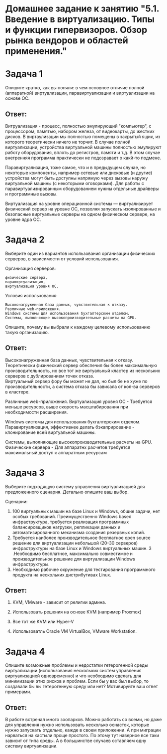   # Домашнее задание к занятию "5.1. Введение в виртуализацию. Типы и функции гипервизоров. Обзор рынка вендоров и областей применения."
  
# Задача 1
Опишите кратко, как вы поняли: в чем основное отличие полной (аппаратной) виртуализации, паравиртуализации и виртуализации на основе ОС.

## Ответ:

Витруализация - процесс, полностью эмулирующий "компьютер", с процессором, памятью, набором железа, от видеокарты, до жестких дисков. В виртаулизации мы полностью помещены в закрытый ящик, из которого теоретически ничего не торчит.
В случае полной виртуализации, устройства виртуальной машины полностью эмулируют работу оборудования, вплоть до регистров, памяти и т.д. В этом случае внетренняя программа практически не подозравает о какй-то подмене.

Паравиртуализация, тоже самое, что и в предыдущем случае, но некоторые компоненты, например сетевые или дисковые (и другие) устройства могут быть доступны напрямую через вызовы наружу виртуальной машины (с некоторыми оговорками). Для работы с паравиртуализированным оборудованием нужны отдельные драйверы и программные вызовы.


Виртуализация на уровне операционной системы — виртуализирует физический сервер на уровне ОС, позволяя запускать изолированные и безопасные виртуальные серверы на одном физическом сервере, на уровне ядра ОС.


# Задача 2
Выберите один из вариантов использования организации физических серверов, в зависимости от условий использования.

Организация серверов:

	физические сервера,
	паравиртуализация,
	виртуализация уровня ОС.
	
Условия использования:

	Высоконагруженная база данных, чувствительная к отказу.
	Различные web-приложения.
	Windows системы для использования бухгалтерским отделом.
	Системы, выполняющие высокопроизводительные расчеты на GPU.

Опишите, почему вы выбрали к каждому целевому использованию такую организацию.

## Ответ:

Высоконагруженная база данных, чувствительная к отказу.
    Теоретически физический сервер обеспечил бы более максимальную производительность, но все тот же виртуальный кластер из нескольких серверов с дублированием точек отказа.  
	Виртуальный сервер фору бы может не дал, но был бе не хуже по производительности, а система отказа бы зависала от кол-ва серверов в кластере.
       
         
Различные web-приложения.
    Виртуализация уровня ОС - Требуется меньше ресурсов, выше скорость масштабирования при необходимости расширения. 
       

Windows системы для использования бухгалтерским отделом.
    Паравиртуализация, эффективнее делать бэкаприрование -  клонирование всей виртуальной машины.
   
        
Системы, выполняющие высокопроизводительные расчеты на GPU.
    Физические сервера - Для аппаратнх расчетов требуется максимальный доступ к аппаратным ресурсам

# Задача 3
Выберите подходящую систему управления виртуализацией для предложенного сценария. Детально опишите ваш выбор.

Сценарии:

1. 100 виртуальных машин на базе Linux и Windows, общие задачи, нет особых требований. Преимущественно Windows based инфраструктура, требуется реализация программных балансировщиков нагрузки, репликации данных и автоматизированного механизма создания резервных копий.
2. Требуется наиболее производительное бесплатное open source решение для виртуализации небольшой (20-30 серверов) инфраструктуры на базе Linux и Windows виртуальных машин.
3 .Необходимо бесплатное, максимально совместимое и производительное решение для виртуализации Windows инфраструктуры.
4. Необходимо рабочее окружение для тестирования программного продукта на нескольких дистрибутивах Linux.

## Ответ:

1. KVM, VMware - зависит от религии админа.

2. Использовать решения на основе KVM (например Proxmox)
   
3. Все тот же KVM или Hyper-V
	
4. Использоватль Oracle VM VirtualBox, VMware Workstation.

# Задача 4
Опишите возможные проблемы и недостатки гетерогенной среды виртуализации (использования нескольких систем управления виртуализацией одновременно) и что необходимо сделать для минимизации этих рисков и проблем. Если бы у вас был выбор, то создавали бы вы гетерогенную среду или нет? Мотивируйте ваш ответ примерами.

## Ответ:


В работе встречал много зоопарков. Можно работать со всеми, но даже для управления нужно использовать несколько оснасток, которые нужно запускать отдельно, кажде в своем приложении.
А при миграции нарваться на кастыли проще простого. По этому тут наверное все таки зависит от типа среды. А в большинстве случаев оставляем одну систему виртуализации.
